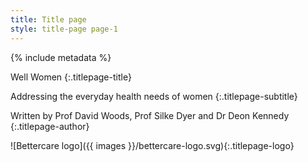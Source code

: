 ```yaml
---
title: Title page
style: title-page page-1
---
```


{% include metadata %}

Well Women
{:.titlepage-title}

Addressing the everyday health needs of women
{:.titlepage-subtitle}

Written by Prof David Woods, Prof Silke Dyer and Dr Deon Kennedy
{:.titlepage-author}

![Bettercare logo]({{ images }}/bettercare-logo.svg){:.titlepage-logo}

